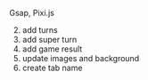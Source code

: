 Gsap, Pixi.js

<!-- 7. fix position bug -->
<!-- 1. add points -->
2. add turns
3. add super turn
4. add game result
5. update images and background
6. create tab name

